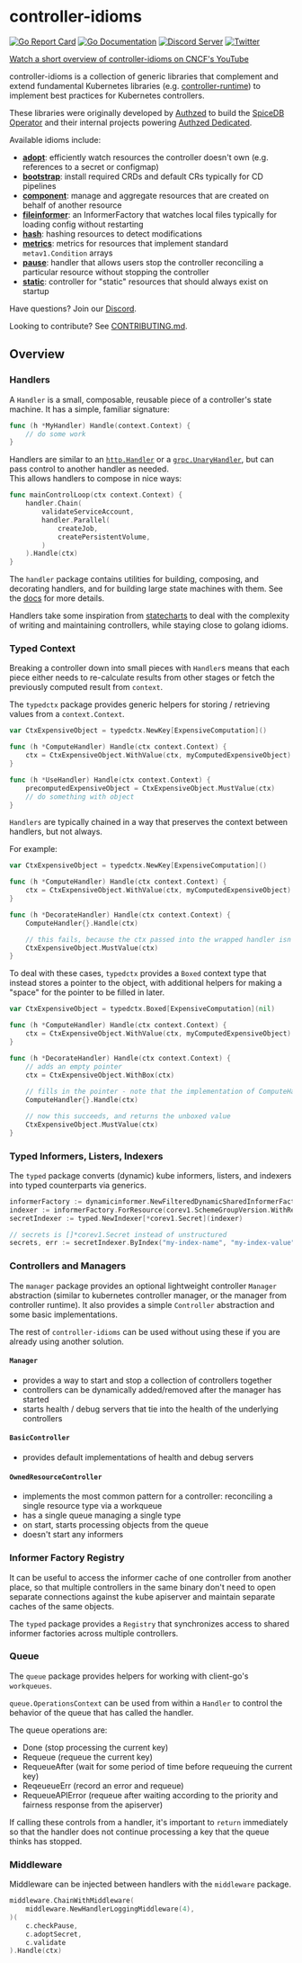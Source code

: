 # controller-idioms

[![Go Report Card](https://goreportcard.com/badge/github.com/authzed/controller-idioms)](https://goreportcard.com/report/github.com/authzed/controller-idioms)
[![Go Documentation](https://pkg.go.dev/badge/github.com/authzed/controller-idioms)](https://pkg.go.dev/github.com/authzed/controller-idioms)
[![Discord Server](https://img.shields.io/discord/844600078504951838?color=7289da&logo=discord "Discord Server")](https://discord.gg/jTysUaxXzM)
[![Twitter](https://img.shields.io/twitter/follow/authzed?color=%23179CF0&logo=twitter&style=flat-square&label=@authzed "@authzed on Twitter")](https://twitter.com/authzed)

[Watch a short overview of controller-idioms on CNCF's YouTube](https://www.youtube.com/watch?v=yHJR8d9oHFI)

controller-idioms is a collection of generic libraries that complement and extend fundamental Kubernetes libraries (e.g. [controller-runtime]) to implement best practices for Kubernetes controllers.

These libraries were originally developed by [Authzed] to build the [SpiceDB Operator] and their internal projects powering [Authzed Dedicated].

[controller-runtime]: https://github.com/kubernetes-sigs/controller-runtime
[Authzed]: https://authzed.com
[SpiceDB Operator]: https://github.com/authzed/spicedb-operator
[Authzed Dedicated]: https://authzed.com/pricing

Available idioms include:

- **[adopt]**: efficiently watch resources the controller doesn't own (e.g. references to a secret or configmap)
- **[bootstrap]**: install required CRDs and default CRs typically for CD pipelines
- **[component]**: manage and aggregate resources that are created on behalf of another resource
- **[fileinformer]**: an InformerFactory that watches local files typically for loading config without restarting
- **[hash]**: hashing resources to detect modifications
- **[metrics]**: metrics for resources that implement standard `metav1.Condition` arrays
- **[pause]**: handler that allows users stop the controller reconciling a particular resource without stopping the controller
- **[static]**: controller for "static" resources that should always exist on startup

[adopt]: https://pkg.go.dev/github.com/authzed/controller-idioms/adopt
[bootstrap]: https://pkg.go.dev/github.com/authzed/controller-idioms/bootstrap
[component]: https://pkg.go.dev/github.com/authzed/controller-idioms/component
[fileinformer]: https://pkg.go.dev/github.com/authzed/controller-idioms/fileinformer
[hash]: https://pkg.go.dev/github.com/authzed/controller-idioms/hash
[metrics]: https://pkg.go.dev/github.com/authzed/controller-idioms/metrics
[pause]: https://pkg.go.dev/github.com/authzed/controller-idioms/pause
[static]: https://pkg.go.dev/github.com/authzed/controller-idioms/static

Have questions? Join our [Discord].

Looking to contribute? See [CONTRIBUTING.md].

[Discord]: https://authzed.com/discord
[CONTRIBUTING.md]: https://github.com/authzed/controller-idioms/blob/main/CONTRIBUTING.md

## Overview

### Handlers

A `Handler` is a small, composable, reusable piece of a controller's state machine.
It has a simple, familiar signature:

```go
func (h *MyHandler) Handle(context.Context) {
	// do some work
}
```

Handlers are similar to an [`http.Handler`](https://pkg.go.dev/net/http#Handler) or a [`grpc.UnaryHandler`](https://pkg.go.dev/google.golang.org/grpc#UnaryHandler), but can pass control to another handler as needed.  
This allows handlers to compose in nice ways:

```go
func mainControlLoop(ctx context.Context) {
	handler.Chain(
		validateServiceAccount,
		handler.Parallel(
			createJob,
			createPersistentVolume, 
        )
    ).Handle(ctx)
}
```

The `handler` package contains utilities for building, composing, and decorating handlers, and for building large state machines with them.
See the [docs](https://pkg.go.dev/github.com/authzed/controller-idioms/handler) for more details.

Handlers take some inspiration from [statecharts](https://statecharts.dev/) to deal with the complexity of writing and maintaining controllers, while staying close to golang idioms.

### Typed Context

Breaking a controller down into small pieces with `Handler`s means that each piece either needs to re-calculate results from other stages or fetch the previously computed result from `context`.

The `typedctx` package provides generic helpers for storing / retrieving values from a `context.Context`.

```go
var CtxExpensiveObject = typedctx.NewKey[ExpensiveComputation]()

func (h *ComputeHandler) Handle(ctx context.Context) {
    ctx = CtxExpensiveObject.WithValue(ctx, myComputedExpensiveObject)
}

func (h *UseHandler) Handle(ctx context.Context) {
    precomputedExpensiveObject = CtxExpensiveObject.MustValue(ctx)
	// do something with object
}
```

`Handlers` are typically chained in a way that preserves the context between handlers, but not always.

For example:

```go
var CtxExpensiveObject = typedctx.NewKey[ExpensiveComputation]()

func (h *ComputeHandler) Handle(ctx context.Context) {
    ctx = CtxExpensiveObject.WithValue(ctx, myComputedExpensiveObject)
}

func (h *DecorateHandler) Handle(ctx context.Context) {
	ComputeHandler{}.Handle(ctx)

    // this fails, because the ctx passed into the wrapped handler isn't passed back out 
    CtxExpensiveObject.MustValue(ctx)	
}
```

To deal with these cases, `typedctx` provides a `Boxed` context type that instead stores a pointer to the object, with additional helpers for making a "space" for the pointer to be filled in later.

```go
var CtxExpensiveObject = typedctx.Boxed[ExpensiveComputation](nil)

func (h *ComputeHandler) Handle(ctx context.Context) {
    ctx = CtxExpensiveObject.WithValue(ctx, myComputedExpensiveObject)
}

func (h *DecorateHandler) Handle(ctx context.Context) {
	// adds an empty pointer
	ctx = CtxExpensiveObject.WithBox(ctx)
	
	// fills in the pointer - note that the implementation of ComputeHandler didn't change
	ComputeHandler{}.Handle(ctx)

	// now this succeeds, and returns the unboxed value 
	CtxExpensiveObject.MustValue(ctx)	
}
```

### Typed Informers, Listers, Indexers

The `typed` package converts (dynamic) kube informers, listers, and indexers into typed counterparts via generics.

```go
informerFactory := dynamicinformer.NewFilteredDynamicSharedInformerFactory(client, defaultResync, namespace, tweakListOptions)
indexer := informerFactory.ForResource(corev1.SchemeGroupVersion.WithResource("secrets")).Informer().Indexer()
secretIndexer := typed.NewIndexer[*corev1.Secret](indexer)

// secrets is []*corev1.Secret instead of unstructured
secrets, err := secretIndexer.ByIndex("my-index-name", "my-index-value")
```

### Controllers and Managers

The `manager` package provides an optional lightweight controller `Manager` abstraction (similar to kubernetes controller manager, or the manager from controller runtime). It also provides a simple `Controller` abstraction and some basic implementations.

The rest of `controller-idioms` can be used without using these if you are already using another solution.

#### `Manager`

- provides a way to start and stop a collection of controllers together
- controllers can be dynamically added/removed after the manager has started
- starts health / debug servers that tie into the health of the underlying controllers

#### `BasicController`

- provides default implementations of health and debug servers

#### `OwnedResourceController`

- implements the most common pattern for a controller: reconciling a single resource type via a workqueue
- has a single queue managing a single type
- on start, starts processing objects from the queue
- doesn't start any informers

### Informer Factory Registry

It can be useful to access the informer cache of one controller from another place, so that multiple controllers in the same binary don't need to open separate connections against the kube apiserver and maintain separate caches of the same objects.

The `typed` package provides a `Registry` that synchronizes access to shared informer factories across multiple controllers.

### Queue

The `queue` package provides helpers for working with client-go's `workqueues`.

`queue.OperationsContext` can be used from within a `Handler` to control the behavior of the queue that has called the handler.

The queue operations are:

- Done (stop processing the current key)
- Requeue (requeue the current key)
- RequeueAfter (wait for some period of time before requeuing the current key)
- ReqeueueErr (record an error and requeue)
- RequeueAPIError (requeue after waiting according to the priority and fairness response from the apiserver)

If calling these controls from a handler, it's important to `return` immediately so that the handler does not continue processing a key that the queue thinks has stopped.

### Middleware

Middleware can be injected between handlers with the `middleware` package.

```go
middleware.ChainWithMiddleware(
    middleware.NewHandlerLoggingMiddleware(4),
)(
    c.checkPause,
    c.adoptSecret,
    c.validate
).Handle(ctx)
```
